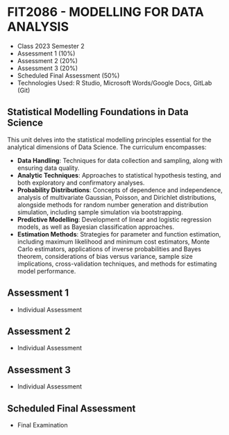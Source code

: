 # FIT2086 - MODELLING FOR DATA ANALYSIS
- Class 2023 Semester 2
- Assessment 1 (10%)
- Assessment 2 (20%)
- Assessment 3 (20%)
- Scheduled Final Assessment (50%)
- Technologies Used: R Studio, Microsoft Words/Google Docs, GitLab (Git)
  
## Statistical Modelling Foundations in Data Science
This unit delves into the statistical modelling principles essential for the analytical dimensions of Data Science. The curriculum encompasses:

- **Data Handling**: Techniques for data collection and sampling, along with ensuring data quality.
- **Analytic Techniques**: Approaches to statistical hypothesis testing, and both exploratory and confirmatory analyses.
- **Probability Distributions**: Concepts of dependence and independence, analysis of multivariate Gaussian, Poisson, and Dirichlet distributions, alongside methods for random number generation and distribution simulation, including sample simulation via bootstrapping.
- **Predictive Modelling**: Development of linear and logistic regression models, as well as Bayesian classification approaches.
- **Estimation Methods**: Strategies for parameter and function estimation, including maximum likelihood and minimum cost estimators, Monte Carlo estimators, applications of inverse probabilities and Bayes theorem, considerations of bias versus variance, sample size implications, cross-validation techniques, and methods for estimating model performance.

## Assessment 1
- Individual Assessment

## Assessment 2
- Individual Assessment

## Assessment 3
- Individual Assessment
  
## Scheduled Final Assessment
- Final Examination

